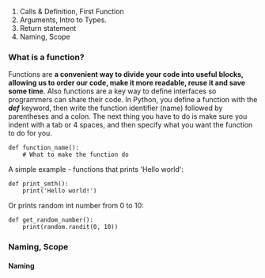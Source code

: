 1. Calls & Definition, First Function 
1. Arguments, Intro to Types.
1. Return statement
1. Naming, Scope

### What is a function?
Functions are **a convenient way to divide your code into useful blocks, allowing us to order our code, make it more readable, reuse it and save some time**. Also functions are a key way to define interfaces so programmers can share their code.
In Python, you define a function with the _**def**_ keyword, then write the function identifier (name) followed by parentheses and a colon.
The next thing you have to do is make sure you indent with a tab or 4 spaces, and then specify what you want the function to do  for you.

```
def function_name():
    # What to make the function do
```
A simple example - functions that prints 'Hello world':

```
def print_smth():
    print('Hello world!')
```

Or prints random int number from 0 to 10:

```
def get_random_number():
    print(random.randit(0, 10))
```

### Naming, Scope

#### Naming